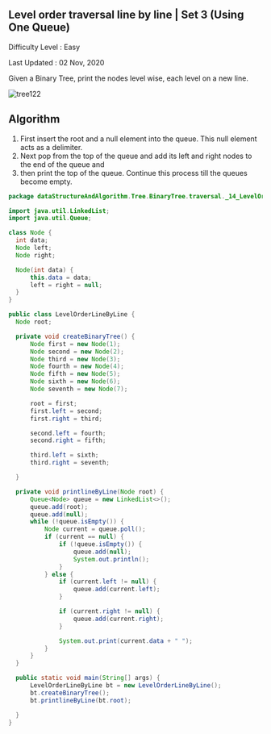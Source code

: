 ## Level order traversal line by line | Set 3 (Using One Queue)
Difficulty Level : Easy

Last Updated : 02 Nov, 2020

Given a Binary Tree, print the nodes level wise, each level on a new line.

![tree122](https://user-images.githubusercontent.com/37740006/108913475-31d05780-7654-11eb-9649-bab415327fde.gif)

## Algorithm
 1. First insert the root and a null element into the queue. 
  This null element acts as a delimiter. 
 2. Next pop from the top of the queue and add its left and right nodes to the end of the queue and 
 3. then print the top of the queue. 
  Continue this process till the queues become empty.
  ```java
  package dataStructureAndAlgorithm.Tree.BinaryTree.traversal._14_LevelOrderLineByLine;

import java.util.LinkedList;
import java.util.Queue;

class Node {
	int data;
	Node left;
	Node right;

	Node(int data) {
		this.data = data;
		left = right = null;
	}
}

public class LevelOrderLineByLine {
	Node root;

	private void createBinaryTree() {
		Node first = new Node(1);
		Node second = new Node(2);
		Node third = new Node(3);
		Node fourth = new Node(4);
		Node fifth = new Node(5);
		Node sixth = new Node(6);
		Node seventh = new Node(7);

		root = first;
		first.left = second;
		first.right = third;

		second.left = fourth;
		second.right = fifth;

		third.left = sixth;
		third.right = seventh;

	}

	private void printlineByLine(Node root) {
		Queue<Node> queue = new LinkedList<>();
		queue.add(root);
		queue.add(null);
		while (!queue.isEmpty()) {
			Node current = queue.poll();
			if (current == null) {
				if (!queue.isEmpty()) {
					queue.add(null);
					System.out.println();
				}
			} else {
				if (current.left != null) {
					queue.add(current.left);
				}

				if (current.right != null) {
					queue.add(current.right);
				}

				System.out.print(current.data + " ");
			}
		}
	}

	public static void main(String[] args) {
		LevelOrderLineByLine bt = new LevelOrderLineByLine();
		bt.createBinaryTree();
		bt.printlineByLine(bt.root);

	}
}
```
